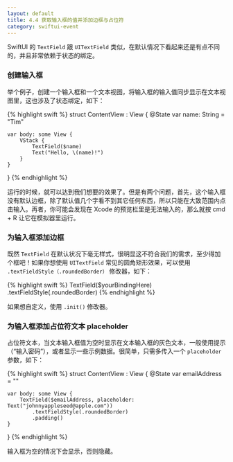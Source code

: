 ```yaml
---
layout: default
title: 4.4 获取输入框的值并添加边框与占位符
category: swiftui-event
---
```


SwiftUI 的 `TextField` 跟 `UITextField` 类似，在默认情况下看起来还是有点不同的，并且非常依赖于状态的绑定。


### 创建输入框

举个例子，创建一个输入框和一个文本视图，将输入框的输入值同步显示在文本视图里，这也涉及了状态绑定，如下：

{% highlight swift %}
struct ContentView : View {
    @State var name: String = "Tim"

    var body: some View {
        VStack {
            TextField($name)
            Text("Hello, \(name)!")
        }
    }
}
{% endhighlight %}

运行的时候，就可以达到我们想要的效果了。但是有两个问题，首先，这个输入框没有默认边框，除了默认值几个字看不到其它任何东西，所以只能在大致范围内点击输入。再者，你可能会发现在 Xcode 的预览栏里是无法输入的，那么就按 cmd + R 让它在模拟器里运行。

### 为输入框添加边框

既然 `TextField` 在默认状况下毫无样式，很明显这不符合我们的需求，至少得加个框吧！如果你想使用 `UITextField` 常见的圆角矩形效果，可以使用 `.textFieldStyle（.roundedBorder）` 修改器，如下：

{% highlight swift %}
TextField($yourBindingHere)
    .textFieldStyle(.roundedBorder)
{% endhighlight %}

如果想自定义，使用 `.init()` 修改器。

### 为输入框添加占位符文本 placeholder

占位符文本，当文本输入框值为空时显示在文本输入框的灰色文本，一般使用提示（“输入密码”），或者显示一些示例数据。很简单，只需多传入一个 `placeholder` 参数，如下：

{% highlight swift %}
struct ContentView : View {
    @State var emailAddress = ""

    var body: some View {
        TextField($emailAddress, placeholder: Text("johnnyappleseed@apple.com"))
            .textFieldStyle(.roundedBorder)
            .padding()
    }
}
{% endhighlight %}

输入框为空的情况下会显示，否则隐藏。





